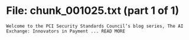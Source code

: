 ﻿# File: chunk_001025.txt (part 1 of 1)
```
Welcome to the PCI Security Standards Council’s blog series, The AI Exchange: Innovators in Payment ... READ MORE
```

